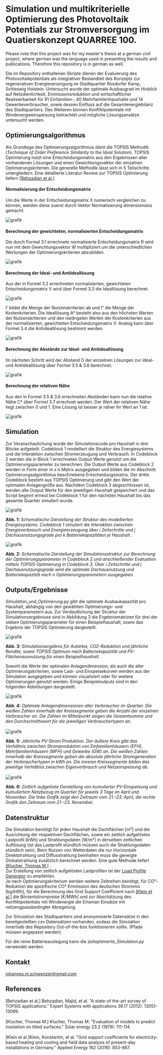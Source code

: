 # Simulation und multikriterielle Optimierung des Photovoltaik Potentials zur Stromversorgung im Quatierskonzept QUARREE 100.

Please note that this project was for my master's thesis at a german civil project, where german was the language used in presenting the results and publications.
Therefore this repository is in german as well.

Die im Repository enthaltenen Skripte dienen der Evaluierung des Photovoltaikpotentials als integrativer
Bestandteil des Konzepts zur regenerativen Energieversorgung im Stadtquartier
Rüsdorfer Kamp, Schleswig Holstein. Untersucht wurde der optimale
Ausbaugrad im Hinblick auf Netzdienlichkeit, Emmissionsreduktion und wirtschaftlicher
Realisierbarkeit für 91 Einfamilien-, 40 Mehrfamilienhaushalte und
14 Gewerbeverbraucher, sowie dessen Einfluss auf die Gesamtenergiebilanz des
Stadtquartiers. Des Weiteren können Konfliktpotentiale mit Windenergieeinspeisung betrachtet und mögliche
Lösungsansätze untersucht werden.

## Optimierungsalgorithmus

Als Grundlage des Optimierungsalgorithmus dient die TOPSIS Methodik (*Technique of Order Preference Similarity to the Ideal Solution*).
TOPSIS Optimierung nutzt eine Entscheidungsmatrix
aus den Ergebnissen aller vorhandenen Lösungen und einen Gewichtungsvektor
der einzelnen Optimierungskriterien. Die generelle Methodik lässt sich in 5 Teilschritte untergliedern.
Eine detallierte Literatur Review zur TOPSIS Optimierung liefern [[Behzadian et al.]](#abcde)

#### Normalisierung der Entscheidungsmatrix

Um die Werte in der Entscheidunsgmatrix X numerisch vergleichen zu können,
werden diese zuerst durch Vektor Normalisierung dimensionslos gemacht.

![grafik](https://user-images.githubusercontent.com/45041403/127736379-865caf99-58e4-434d-a7a3-b7d0d1495e75.png)


#### Berechnung der gewichteten, normalisierten Entscheidungsmatrix

Die durch Formel 3.1 errechnete normalisierte Entscheidungsmatrix R wird nun
mit dem Gewichtungsvektor W multipliziert um die unterschiedlichen Wertungen
der Optimierungskriterien abzubilden.

![grafik](https://user-images.githubusercontent.com/45041403/127736595-7065f94f-8818-4024-9869-79cd55843813.png)


#### Berechnung der Ideal- und Antiideallösung

Aus der in Formel 3.2 errechneten normalisierten, gewichteten Entscheidungsmatrix
V wird über Formel 3.3 die Ideallösung berechnet.


![grafik](https://user-images.githubusercontent.com/45041403/127736647-eae79ed9-3553-4c2a-a305-8bbb5995327b.png)

I’ bildet die Menge der Nutzenskriterien ab und I” die Menge der Kostenkriterien.
Die Ideallösung A* besteht also aus den höchsten Werten der Nutzenskriterien
und den niedrigsten Werten der Kostenkriterien aus der normalisierten, gewichteten
Entscheidungsmatrix V. Analog kann über Formel 3.4 die Antiideallösung
bestimmt werden.

![grafik](https://user-images.githubusercontent.com/45041403/127736741-755e6c35-77c5-475f-9374-541390852b00.png)


#### Berechnung der Abstände zur Ideal- und Antiideallösung
 
Im nächsten Schritt wird der Abstand D der einzelnen Lösungen zur Ideal- und
Antiideallösung über Formel 3.5 & 3.6 berechnet.


![grafik](https://user-images.githubusercontent.com/45041403/127736767-ac9ed85d-10fd-4efe-b61e-9f2d93d04c21.png)


#### Berechnung der relativen Nähe
Aus den in Formel 3.5 & 3.6 errechneten Abständen kann nun die relative Nähe
C* über Formel 3.7 errechnet werden. Der Wert der relativen Nähe liegt zwischen
0 und 1. Eine Lösung ist besser je näher ihr Wert an 1 ist.


![grafik](https://user-images.githubusercontent.com/45041403/127736800-f68d4048-0e05-4374-8d64-6f1244d63b3e.png)


## Simulation

Zur Veranschaulichung wurde der Simulationscode pro Haushalt in drei Blöcke
aufgeteilt. Codeblock 1 modelliert die Struktur des Energiesystems und die Interaktion
zwischen Stromerzeugung und Verbrauch. In Codeblock 2 werden die
in Block 1 errechneten Output Werte genutzt um die Optimierungsparameter zu berechnen. Die Output Werte aus Codeblock 2
werden in Form einer m *x* n Matrix ausgegeben und bilden die im Abschnitt Optimierungsalgorithmus
beschriebene Entscheidungsmatrix. Der dritte Codeblock besteht aus TOPSIS Optimierung und gibt den Wert der
optimalen Anlagengröße aus. Nachdem Codeblock 3 abgeschlossen ist, werden alle
Output Werte für den jeweiligen Haushalt gespeichert und das Script beginnt
erneut bei Codeblock 1 für den nächsten Haushalt bis das gesamte Quartier simuliert
wurde.

![grafik](https://user-images.githubusercontent.com/45041403/127740693-8ca350e8-7d81-4531-b9ce-6ed76cc7c313.png)

**Abb. 1:** *Schematische Darstellung der Struktur des modellierten Energiesystems.
Codeblock 1 simuliert die Interaktion zwischen Energieverbrauch und Energieerzeugung
über i Zeitschritte und j Dachausnutzungsgrade pro k Batteriekapazitäten je Haushalt .*




![grafik](https://user-images.githubusercontent.com/45041403/127740816-58aa2ccb-812f-4dbc-bb44-22203eaa318b.png)

**Abb. 2:** *Schematische Darstellung der Simulationsstruktur zur Berechnung der
Optimierungsparameter in Codeblock 2 und anschließender Evaluation mittels TOPSIS
Optimierung in Codeblock 3. Über i Zeitschritte und j Dachausnutzungsgrade wird die
optimale Dachausnutzung und Batteriekapazität nach n Optimierungsparametern ausgegeben.*



## Outputs/Ergebnisse
*Simulation_und_Optimierung.py* gibt die optimale Ausbaukapazität pro Haushalt, abhängig von den gewählten Optimierungs- und Systemparametern aus.
Zur Verdeutlichung der Struktur der Simulationsergebnisse sind in Abbildung 3
die Ergebnismatrizen für drei der sieben Optimierungsparameter für einen Beispielhaushalt,
sowie das Ergebnis der TOPSIS Optimierung dargestellt.

![grafik](https://user-images.githubusercontent.com/45041403/127740147-cd19a616-ea83-4076-95df-24ee9e9e4b7d.png)

**Abb. 3:**  *Simulationsergebnis für Autarkie, CO2-Reduktion und jährliche Rendite,
sowie TOPSIS Optimum nach Batteriekapazität und PV-Flächenausnutzung für
einen Beispielhaushalt.*

Sowohl die Werte der optimalen Anlagendimension, als auch die aller Optimierungskriterien, sowie Last- und Einspeisekurven werden aus der Simulation ausgegeben und können visualisiert oder für weitere Optimierungen genutzt werden. Einige Beispieloutputs sind in den folgenden Abbildungen dargestellt.   

![grafik](https://user-images.githubusercontent.com/45041403/127742658-c2906930-0d73-42f1-86a9-7b0b9feef2f7.png)

**Abb. 4:** *Optimale Anlagendimensionen aller Verbraucher im Quartier. Die weißen
Zahlen innerhalb der Kreissegmente geben die Anzahl der einzelnen Verbraucher an.
Die Zahlen im Mittelpunkt zeigen die Gesamtsumme und den Durchschnittswert für die
jeweiligen Verbrauchertypen an.*
<br/><br/>
![grafik](https://user-images.githubusercontent.com/45041403/127742858-fa91780f-0968-421c-a8c7-0a072bb89f04.png)

**Abb. 5:** *Jährliche PV-Strom Produktion. Der äußere Kreis gibt das Verhältnis
zwischen Stromproduktion von Einfamilienhäusern (EFH), Mehrfamilienhäusern
(MFH) und Gewerbe (GW) an. Die weißen Zahlen innerhalb der Kreissegmente geben
die absolute jährliche Stromgeneration der Verbrauchertypen in kWh an. Die inneren
Kreissegmente bilden das jeweilige Verhältnis zwischen Eigenverbrauch und Netzeinspeisung
ab.*
<br/><br/>
![grafik](https://user-images.githubusercontent.com/45041403/127742893-8a1dfe19-ca98-464e-9f2e-e23d5deff166.png)

**Abb. 6:** *Zeitlich aufgelöste Darstellung von kumulierter PV-Einspeisung und
kumuliertem Netzbezug im Quartier für jeweils 3 Tage im April und November. Die
linke Grafik zeigt den Zeitraum vom 21.–23. April, die rechte Grafik den Zeitraum vom
21.–23. November.*
<br/>
## Datenstruktur
Die Simulation benötigt für jeden Haushalt die Dachflächen [m²] und die Ausrichtung der respektiven Dachflächen, sowie ein zeitlich aufgelöstes Lastprofil [kWh] und
Strahlungsdaten [W/m²] in derselben zeitlichen Auflösung (ist das Lastprofil stündlich müssen auch die Strahlungsdaten stündlich sein). Beim Nutzen von Wetterdaten die nur Horizontale Direktstrahlung und Diffusstrahlung beinhalten muss die geneigte Globalstrahlung zusätzlich berechnet werden. Eine gute Methode liefert [[Klucher, Thomas M.]](#klucher) .
<br/>
Zur Erstellung von zeitlich aufgelösten Lastprofilen ist der [Load Profile Generator](#https://www.loadprofilegenerator.de/) zu empfehlen. <br/>
Je nach Optimierungskriterium werden weitere Zeitreihen benötigt, für CO²-Reduktion die spezifische CO² Emmission des deutschen Strommix [kg/kWh], für die Berechnung des Grid Support Coefficient nach [[Klein et al.]](#klein) die Börsentstrompreise [€/MWh] und zur Abschätzung des Konfliktpotentials mit Windenergie die Einsman Einsätze mit netzengpassbedingter Abregelung. <br/>

Zur Simulation des Stadtquartiers sind anonymisierte Datensätze in den bereitgestellten *csv* Datensätzen vorhanden, sodass die Simulation innerhalb des Repository Out-of-the-box funktionieren sollte. (Pfade müssen angepasst werden)<br/>

Für die reine Batterieauslegung kann die *zeitoptimierte_Simulation.py* verwendet werden.

## Kontakt
johannes.m.schwenzer@gmail.com 



## References
<a name="abcde"> 
[Behzadian et al.]  Behzadian, Majid, et al. "A state-of the-art survey of TOPSIS applications." Expert Systems with applications 39.17 (2012): 13051-13069. <br/><br/> </a>  


<a name="klucher"> 
[Klucher, Thomas M.] Klucher, Thomas M. "Evaluation of models to predict insolation on tilted surfaces." Solar energy 23.2 (1979): 111-114.  <br/><br/>
</a>

<a name="klein"> 
[Klein et al.]Klein, Konstantin, et al. "Grid support coefficients for electricity-based heating and cooling and field data analysis of present-day installations in Germany." Applied Energy 162 (2016): 853-867. </a>
